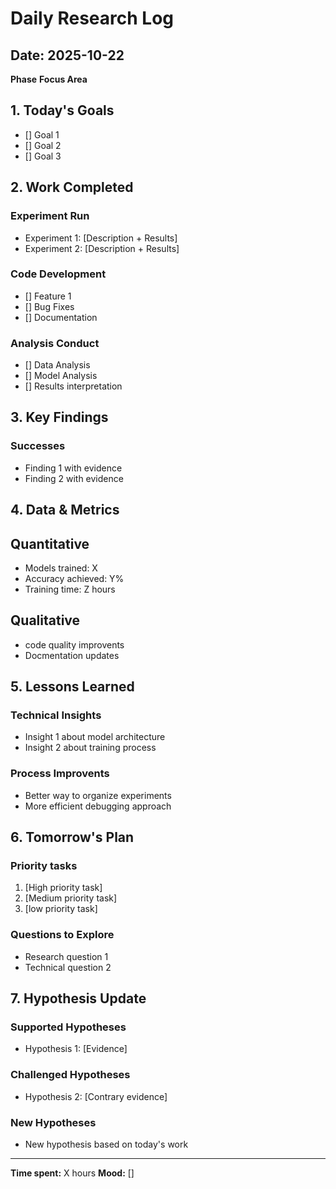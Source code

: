 # Daily Research Log

## Date: 2025-10-22
**Phase**
**Focus Area**

## 1. Today's Goals
- [] Goal 1
- [] Goal 2
- [] Goal 3

## 2. Work Completed
### Experiment Run
- Experiment 1: [Description + Results]
- Experiment 2: [Description + Results]

### Code Development
- [] Feature 1
- [] Bug Fixes
- [] Documentation

### Analysis Conduct
- [] Data Analysis
- [] Model Analysis
- [] Results interpretation

## 3. Key Findings
### Successes
- Finding 1 with evidence
- Finding 2 with evidence

## 4. Data & Metrics
## Quantitative
- Models trained: X
- Accuracy achieved: Y%
- Training time: Z hours

## Qualitative
- code quality improvents
- Docmentation updates


## 5. Lessons Learned
### Technical Insights
- Insight 1 about model architecture
- Insight 2 about training process

### Process Improvents
- Better way to organize experiments
- More efficient debugging approach


## 6. Tomorrow's Plan
### Priority tasks
1. [High priority task]
2. [Medium priority task]
3. [low priority task]

### Questions to Explore
- Research question 1
- Technical question 2

## 7. Hypothesis Update
### Supported Hypotheses
- Hypothesis 1: [Evidence]

### Challenged Hypotheses
- Hypothesis 2: [Contrary evidence]

### New Hypotheses
- New hypothesis based on today's work

---
**Time spent:** X hours
**Mood:** []
<!-- 
- practise git workflow
- data preparation
- core setup
- path utility setup

    1. get_project_root()
    2. path resolved -->


